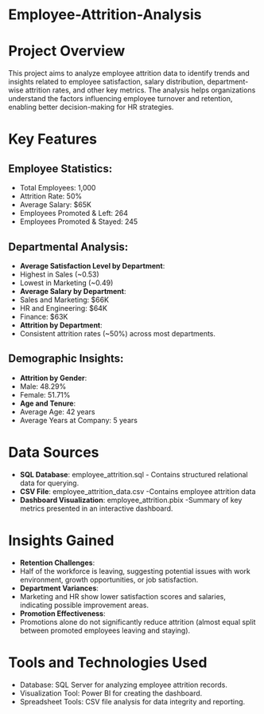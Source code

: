 # Employee-Attrition-Analysis

# Project Overview
This project aims to analyze employee attrition data to identify trends and insights related to employee satisfaction, salary distribution, department-wise attrition rates, and other key metrics. The analysis helps organizations understand the factors influencing employee turnover and retention, enabling better decision-making for HR strategies.

# Key Features
## Employee Statistics:
- Total Employees: 1,000
- Attrition Rate: 50%
- Average Salary: $65K
- Employees Promoted & Left: 264
- Employees Promoted & Stayed: 245
  
## Departmental Analysis:
- **Average Satisfaction Level by Department**:
- Highest in Sales (~0.53)
- Lowest in Marketing (~0.49)
- **Average Salary by Department**:
- Sales and Marketing: $66K
- HR and Engineering: $64K
- Finance: $63K  
- **Attrition by Department**:
- Consistent attrition rates (~50%) across most departments.
  
## Demographic Insights:

- **Attrition by Gender**:
- Male: 48.29%
- Female: 51.71%
- **Age and Tenure**:
- Average Age: 42 years
- Average Years at Company: 5 years

  
# Data Sources
- **SQL Database**: employee_attrition.sql - Contains structured relational data for querying.
- **CSV File**: employee_attrition_data.csv -Contains employee attrition data
- **Dashboard Visualization**: employee_attrition.pbix -Summary of key metrics presented in an interactive dashboard.


# Insights Gained
- **Retention Challenges**:
- Half of the workforce is leaving, suggesting potential issues with work environment, growth opportunities, or job satisfaction.
- **Department Variances**:
- Marketing and HR show lower satisfaction scores and salaries, indicating possible improvement areas.
- **Promotion Effectiveness**:
- Promotions alone do not significantly reduce attrition (almost equal split between promoted employees leaving and staying).

# Tools and Technologies Used
- Database: SQL Server for analyzing employee attrition records.
- Visualization Tool: Power BI for creating the dashboard.
- Spreadsheet Tools: CSV file analysis for data integrity and reporting.
